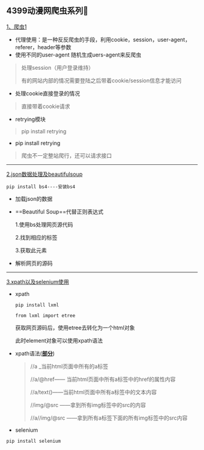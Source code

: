 4399动漫网爬虫系列🚀
--------


[1、爬虫1](https://github.com/xuyuanyyds/4399cartoon-spider/tree/main/%E7%88%AC%E8%99%AB1)

* 代理使用：是一种反反爬虫的手段，利用cookie，session，user-agent，referer，header等参数
* 使用不同的user-agent
随机生成uers-agent来反爬虫

> 处理session（用户登录维持）
>
> 有的网站内部的情况需要登陆之后带着cookie/session信息才能访问

* 处理cookie直接登录的情况

 > 直接带着cookie请求

* retrying模块

> pip install retrying

* pip install retrying

> 爬虫不一定整站爬行，还可以请求接口
-----
[2.json数据处理及beautifulsoup](https://github.com/xuyuanyyds/4399cartoon-spider/tree/main/2.json%E6%95%B0%E6%8D%AE%E5%A4%84%E7%90%86%E5%8F%8Abeautifulsoup)


```
pip install bs4----安装bs4
```

* 加载json的数据

* ==Beautiful Soup==代替正则表达式

  1.使用bs处理网页源代码

  2.找到相应的标签

  3.获取此元素

* 解析网页的源码
-------------
[3.xpath以及selenium使用]()

* xpath

  ```
  pip install lxml
  
  from lxml import etree
  ```

  获取网页源码后，使用etree去转化为一个html对象

  此时element对象可以使用xpath语法

* xpath语法(<u>**部分**</u>)

  > //a _当前html页面中所有的a标签
  > 
  > //a/@href—— 当前html页面中所有a标签中的href的属性内容
  > 
  > //a/text()——当前html页面中所有a标签中的文本内容
  > 
  > //img/@src ——拿到所有img标签中的src的内容
  > 
  > //a//img/@src ——拿到所有a标签下面的所有img标签中的src内容

* selenium

```
pip install selenium
```


